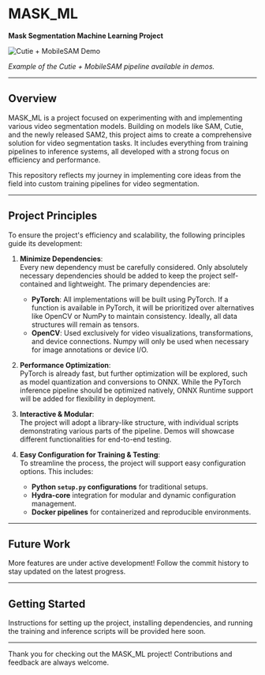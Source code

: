 
# MASK_ML

**Mask Segmentation Machine Learning Project**

![Cutie + MobileSAM Demo](assets/cutie_example.gif)

*Example of the Cutie + MobileSAM pipeline available in demos.*

---

## Overview

MASK_ML is a project focused on experimenting with and implementing various video segmentation models. Building on models like SAM, Cutie, and the newly released SAM2, this project aims to create a comprehensive solution for video segmentation tasks. It includes everything from training pipelines to inference systems, all developed with a strong focus on efficiency and performance.

This repository reflects my journey in implementing core ideas from the field into custom training pipelines for video segmentation.

---

## Project Principles

To ensure the project's efficiency and scalability, the following principles guide its development:

1. **Minimize Dependencies**:  
   Every new dependency must be carefully considered. Only absolutely necessary dependencies should be added to keep the project self-contained and lightweight. The primary dependencies are:
   - **PyTorch**: All implementations will be built using PyTorch. If a function is available in PyTorch, it will be prioritized over alternatives like OpenCV or NumPy to maintain consistency. Ideally, all data structures will remain as tensors.
   - **OpenCV**: Used exclusively for video visualizations, transformations, and device connections. Numpy will only be used when necessary for image annotations or device I/O.

2. **Performance Optimization**:  
   PyTorch is already fast, but further optimization will be explored, such as model quantization and conversions to ONNX. While the PyTorch inference pipeline should be optimized natively, ONNX Runtime support will be added for flexibility in deployment.

3. **Interactive & Modular**:  
   The project will adopt a library-like structure, with individual scripts demonstrating various parts of the pipeline. Demos will showcase different functionalities for end-to-end testing.

4. **Easy Configuration for Training & Testing**:  
   To streamline the process, the project will support easy configuration options. This includes:
   - **Python `setup.py` configurations** for traditional setups.
   - **Hydra-core** integration for modular and dynamic configuration management.
   - **Docker pipelines** for containerized and reproducible environments.

---



## Future Work

More features are under active development! Follow the commit history to stay updated on the latest progress.

---

## Getting Started

Instructions for setting up the project, installing dependencies, and running the training and inference scripts will be provided here soon.

---

Thank you for checking out the MASK_ML project! Contributions and feedback are always welcome.
